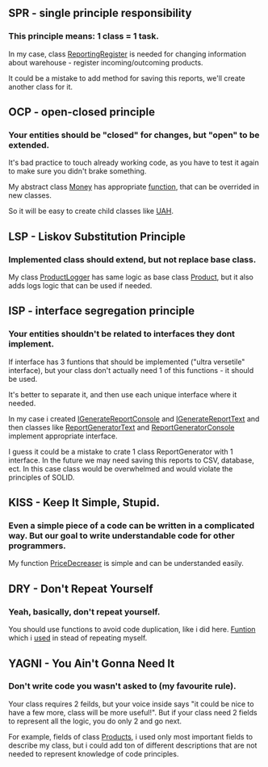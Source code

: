 ## SPR - single principle responsibility
### This principle means: 1 class = 1 task.
In my case, class [ReportingRegister](./ClassLibrary/ReportingRegister.cs) is needed for changing information about warehouse - register incoming/outcoming products. 

It could be a mistake to add method for saving this reports, we'll create another class for it.

## OCP - open-closed principle
### Your entities should be "closed" for changes, but "open" to be extended.
It's bad practice to touch already working code, as you have to test it again to make sure you didn't brake something.

My abstract class [Money](./ClassLibrary/Money.cs) has appropriate [function](./ClassLibrary/Money.cs#L24), that can be overrided in new classes.

So it will be easy to create child classes like [UAH](./ClassLibrary/UAH.cs).

## LSP - Liskov Substitution Principle
### Implemented class should extend, but not replace base class.
My class [ProductLogger](./ClassLibrary/ProductLogger.cs) has same logic as base class [Product](./ClassLibrary/Product.cs), but it also adds logs logic that can be used if needed.

## ISP - interface segregation principle
### Your entities shouldn't be related to interfaces they dont implement.
If interface has 3 funtions that should be implemented ("ultra versetile" interface), but your class don't actually need 1 of this functions - it should be used.

It's better to separate it, and then use each unique interface where it needed.

In my case i created [IGenerateReportConsole](./ClassLibrary/IGenerateReportConsole.cs) and [IGenerateReportText](./ClassLibrary/IGenerateReportText.cs) and then classes like [ReportGeneratorText](./ClassLibrary/ReportGeneratorText.cs) and [ReportGeneratorConsole](./ClassLibrary/ReportGeneratorConsole.cs) implement appropriate interface.

I guess it could be a mistake to crate 1 class ReportGenerator with 1 interface. In the future we may need saving this reports to CSV, database, ect. In this case class would be overwhelmed and would violate the principles of SOLID.

## KISS - Keep It Simple, Stupid.
### Even a simple piece of a code can be written in a complicated way. But our goal to write understandable code for other programmers.
My function [PriceDecreaser](./ClassLibrary/Product.cs#L22-L33) is simple and can be understanded easily.

## DRY - Don't Repeat Yourself
### Yeah, basically, don't repeat yourself.
You should use functions to avoid code duplication, like i did here. [Funtion](./ClassLibrary/ReportGeneratorText.cs#L11-L14) which i [used](./ClassLibrary/ReportGeneratorConsole.cs#L14) in stead of repeating myself.

## YAGNI - You Ain't Gonna Need It 
### Don't write code you wasn't asked to (my favourite rule). 
Your class requires 2 feilds, but your voice inside says "it could be nice to have a few more, class will be more useful!". But if your class need 2 fields to represent all the logic, you do only 2 and go next.

For example, fields of class [Products](./ClassLibrary/Product.cs#L11-L13), i used only most important fields to describe my class, but i could add ton of different descriptions that are not needed to represent knowledge of code principles.

